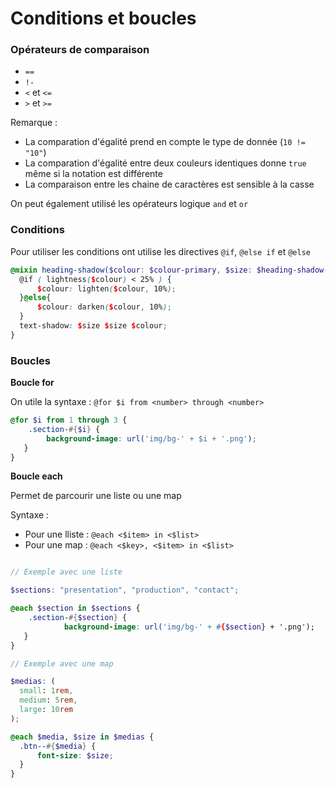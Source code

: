 # Conditions et boucles

### Opérateurs de comparaison

- `==`
- `!-`
- `<` et `<=`
- `>` et `>=`

Remarque :

- La comparation d'égalité prend en compte le type de donnée (`10 != "10"`)
- La comparation d'égalité entre deux couleurs identiques donne `true` même si la notation est différente
- La comparaison entre les chaine de caractères est sensible à la casse

On peut également utilisé les opérateurs logique `and` et `or`

### Conditions

Pour utiliser les conditions ont utilise les directives `@if`, `@else if` et `@else`

```scss
@mixin heading-shadow($colour: $colour-primary, $size: $heading-shadow-size){
  @if ( lightness($colour) < 25% ) {
      $colour: lighten($colour, 10%);
  }@else{
      $colour: darken($colour, 10%);
  }
  text-shadow: $size $size $colour;
}
```

### Boucles

**Boucle for**

On utile la syntaxe : `@for $i from <number> through <number>`

```scss
@for $i from 1 through 3 {
	.section-#{$i} {
		background-image: url('img/bg-' + $i + '.png');
   }
}
```

**Boucle each**

Permet de parcourir une liste ou une map

Syntaxe :

- Pour une lliste : `@each <$item> in <$list>`
- Pour une map : `@each <$key>, <$item> in <$list>`

```scss

// Exemple avec une liste 

$sections: "presentation", "production", "contact";

@each $section in $sections {
	.section-#{$section} {
			background-image: url('img/bg-' + #{$section} + '.png');
   }
}

// Exemple avec une map 

$medias: (
  small: 1rem,
  medium: 5rem,
  large: 10rem
);

@each $media, $size in $medias {
  .btn--#{$media} {
      font-size: $size;
  }
}
```

